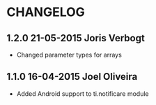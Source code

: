 # CHANGELOG

## 1.2.0 	21-05-2015 Joris Verbogt
- Changed parameter types for arrays

## 1.1.0	16-04-2015 Joel Oliveira
- Added Android support to ti.notificare module
